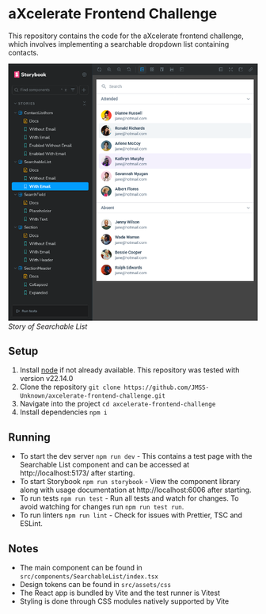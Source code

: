 # aXcelerate Frontend Challenge

This repository contains the code for the aXcelerate frontend challenge, which involves implementing a searchable dropdown list containing contacts.

![Searchable List in Storybook](./documentation/searchable_list_storybook.png)
*Story of Searchable List*

## Setup

1. Install [node](https://nodejs.org/en) if not already available. This repository was tested with version v22.14.0
2. Clone the repository `git clone https://github.com/JMSS-Unknown/axcelerate-frontend-challenge.git`
3. Navigate into the project `cd axcelerate-frontend-challenge`
4. Install dependencies `npm i`

## Running

- To start the dev server `npm run dev` - This contains a test page with the Searchable List component and can be accessed at http://localhost:5173/ after starting.
- To start Storybook `npm run storybook` - View the component library along with usage documentation at http://localhost:6006 after starting.
- To run tests `npm run test` - Run all tests and watch for changes. To avoid watching for changes run `npm run test run`.
- To run linters `npm run lint` - Check for issues with Prettier, TSC and ESLint.

## Notes

- The main component can be found in `src/components/SearchableList/index.tsx`
- Design tokens can be found in `src/assets/css`
- The React app is bundled by Vite and the test runner is Vitest
- Styling is done through CSS modules natively supported by Vite

